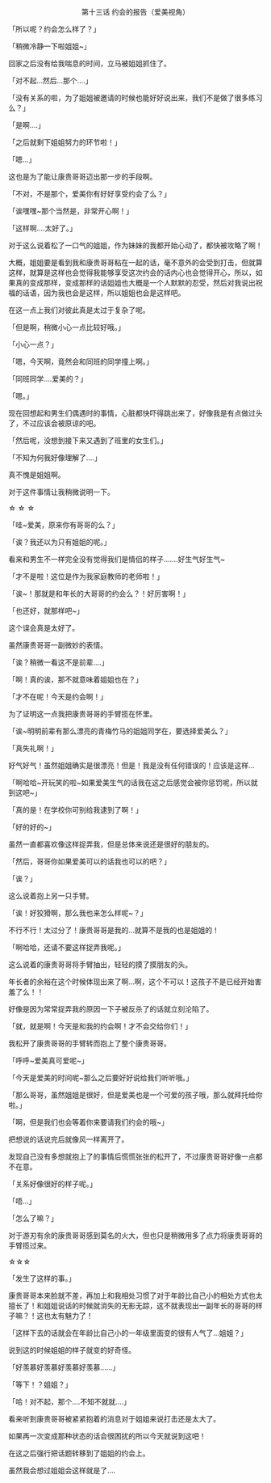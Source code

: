 <p align="center">第十三话 约会的报告（爱美视角）</p>

「所以呢？约会怎么样了？」

「稍微冷静一下啦姐姐~」

回家之后没有给我喘息的时间，立马被姐姐抓住了。

「对不起…然后…那个….」

「没有关系的啦，为了姐姐被邀请的时候也能好好说出来，我们不是做了很多练习么？」

「是啊….」

「之后就剩下姐姐努力的环节啦！」

「嗯…」

这也是为了能让康贵哥哥迈出那一步的手段啊。

「不对，不是那个，爱美你有好好享受约会了么？」

「诶嘿嘿~那个当然是，非常开心啊！」

「这样啊….太好了。」

对于这么说着松了一口气的姐姐，作为妹妹的我都开始心动了，都快被攻略了啊！

大概，姐姐要是看到我和康贵哥哥粘在一起的话，毫不意外的会受到打击，但就算这样，就算是这样也会觉得我能够享受这次约会的话内心也会觉得开心，所以，如果真的变成那样，变成那样的话姐姐也大概是一个人默默的忍受，然后对我说出祝福的话语，因为我也会是这样，所以姐姐也会是这样吧。

在这一点上我们对彼此真是太过于复杂了呢。

「但是啊，稍微小心一点比较好哦。」

「小心一点？」

「嗯，今天啊，竟然会和同班的同学撞上啊。」

「同班同学….爱美的？」

「嗯。」

现在回想起和男生们偶遇时的事情，心脏都快吓得跳出来了，好像我是有点做过头了，不过应该会被原谅的吧。

「然后呢，没想到接下来又遇到了班里的女生们。」

「不知为何我好像理解了….」

真不愧是姐姐啊。

对于这件事情让我稍微说明一下。

☆ ☆ ☆

「哇~爱美，原来你有哥哥的么？」

「诶？我还以为只有姐姐的呢。」

看来和男生不一样完全没有觉得我们是情侣的样子…….好生气好生气~

「才不是啦！这位是作为我家庭教师的老师啦！」

「诶~！那就是和年长的大哥哥的约会么？！好厉害啊！」

「也还好，就那样吧~」

这个误会真是太好了。

虽然康贵哥哥一副微妙的表情。

「诶？稍微一看这不是前辈….」

「啊！真的诶，那不就意味着姐姐也在？」

「才不在呢！今天是约会啊！」

为了证明这一点我把康贵哥哥的手臂揽在怀里。

「诶~明明前辈有那么漂亮的青梅竹马的姐姐同学在，要选择爱美么？」

「真失礼啊！」

好气好气！虽然姐姐确实是很漂亮！但是！我是没有任何错误的！应该是这样…

「啊哈哈~开玩笑的啦~如果爱美生气的话我在这之后感觉会被你惩罚呢，所以就到这吧~」

「真的是！在学校你可别给我逮到了啊！」

「好的好的~」

虽然一直都喜欢像这样捉弄我，但是总体来说还是很好的朋友的。

「然后，哥哥你如果爱美可以的话我也可以的吧？」

「诶？」

这么说着抱上另一只手臂。

「诶！好狡猾啊，那么我也来怎么样呢~？」

不行不行！太过分了！康贵哥哥是我的…就算不是我的也是姐姐的！

「啊哈哈，还请不要这样捉弄我呢。」

这么说着的康贵哥哥将手臂抽出，轻轻的摸了摸朋友的头。

年长者的余裕在这个时候体现出来了啊…啊，这个不可以！这孩子不是已经开始害羞了么！！

好像是因为常常捉弄我的原因一下子被反杀了的话就立刻沦陷了。

「就，就是啊！今天是和我的约会啊！才不会交给你们！」

我松开了康贵哥哥的手臂转而抱上了整个康贵哥哥。

「呼呼~爱美真可爱呢~」

「今天是爱美的时间呢~那么之后要好好说给我们听听哦。」

「那么哥哥，虽然姐姐是很好，但是爱美也是一个可爱的孩子哦，那么就拜托给你啦。」

「啊，但是我们也会等着你来要请我们约会的哦~」

把想说的话说完后就像风一样离开了。

发现自己没有多想就抱上了的事情后慌慌张张的松开了，不过康贵哥哥好像一点都不在意。

「关系好像很好的样子呢。」

「唔…」

「怎么了嘛？」

对于游刃有余的康贵哥哥感到莫名的火大，但也只是稍微用多了点力将康贵哥哥的手臂揽过来。

☆☆☆

「发生了这样的事。」

康贵哥哥本来脸就不差，再加上和我相处习惯了对于年龄比自己小的相处方式也太擅长了！和姐姐说话的时候就消失的无影无踪，这不就表现出一副年长的哥哥的样子嘛？！这也太有魅力了！

「这样下去的话就会在年龄比自己小的一年级里面变的很有人气了…姐姐？」

说到这的时候姐姐的样子就变的好奇怪。

「好羡慕好羡慕好羡慕好羡慕……」

「等下！？姐姐？」

「哈！对不起，那个….不知不就就….」

看来听到康贵哥哥被紧紧抱着的消息对于姐姐来说打击还是太大了。

如果再一次变成那种状态的话会很困扰的所以今天就说到这吧！

在这之后强行把话题转移到了姐姐的约会上。

虽然我会想过姐姐会这样就是了….

